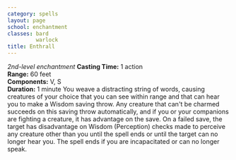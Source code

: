 ```yaml
---
category: spells
layout: page
school: enchantment
classes: bard
         warlock
title: Enthrall 
---
```

_2nd-level enchantment_ 
**Casting Time:** 1 action    
**Range:** 60 feet    
**Components:** V, S    
**Duration:** 1 minute 
You weave a distracting string of words, causing creatures of your choice that you can see within range and that can hear you to make a Wisdom saving throw. Any creature that can't be charmed succeeds on this saving throw automatically, and if you or your companions are fighting a creature, it has advantage on the save. On a failed save, the target has disadvantage on Wisdom (Perception) checks made to perceive any creature other than you until the spell ends or until the target can no longer hear you. The spell ends if you are incapacitated or can no longer speak. 